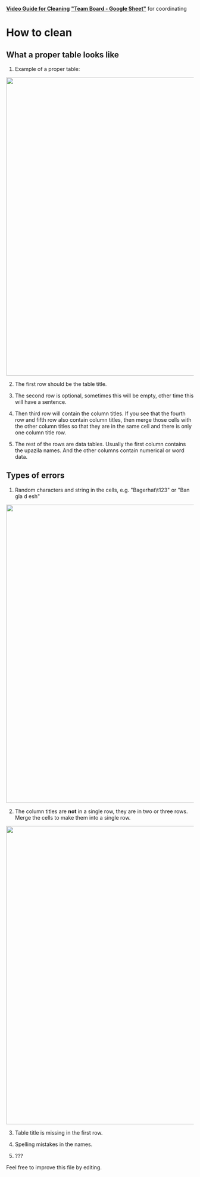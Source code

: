 [**Video Guide for Cleaning**](https://drive.google.com/file/d/1n671m0kvPZif7OU7Z7fE77wvn5vH2jz3/view)
[**"Team Board - Google Sheet"**](https://docs.google.com/spreadsheets/d/1sgcQSvns_XJ0uNDnYtMWr0_tURglhERWE-gd2BellDY/edit?usp=sharing) for coordinating

# How to clean

## What a proper table looks like
1. Example of a proper table:
<img src="https://github.com/yasserius/bd_district_statistics_dataset/blob/main/images/proper_table.png?raw=true" width=800px>


2. The first row should be the table title.

3. The second row is optional, sometimes this will be empty, other time this will have a sentence.

4. Then third row will contain the column titles. If you see that the fourth row and fifth row also contain column titles,
then merge those cells with the other column titles so that they are in the same cell and there is only one column title row.

5. The rest of the rows are data tables. Usually the first column contains the upazila names. And the other columns contain numerical or word data.

## Types of errors

1. Random characters and string in the cells, e.g. "Bagerhat\t123" or "Ban gla d esh"
<img src="https://github.com/yasserius/bd_district_statistics_dataset/blob/main/images/error_1.png?raw=true" width=800px>

2. The column titles are **not** in a single row, they are in two or three rows. Merge the cells to make them into a single row.
<img src="https://github.com/yasserius/bd_district_statistics_dataset/blob/main/images/error_2.png?raw=true" width=800px>

3. Table title is missing in the first row.

4. Spelling mistakes in the names.

5. ???



Feel free to improve this file by editing.
  
